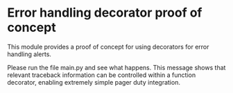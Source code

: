 # Error handling decorator proof of concept

This module provides a proof of concept for using decorators for error handling alerts.

Please run the file main.py and see what happens. This message shows that relevant traceback information can be controlled within a function decorator, enabling extremely simple pager duty integration.
